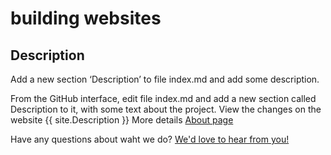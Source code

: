 # building websites

## Description
Add a new section ‘Description’ to file index.md and add some description.

From the GitHub interface, edit file index.md and add a new section called Description to it, with some text about the project.
View the changes on the website
{{ site.Description }}
More details [About page](about)

Have any questions about waht we do? [We'd love to hear from you!](mailto:{{site.Email}})

